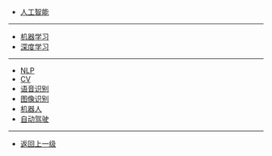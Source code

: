 * [人工智能](AI/README.md)
---
* [机器学习](AI/ML)
* [深度学习](AI/DL)
---
* [NLP]()
* [CV]()
* [语音识别]()
* [图像识别]()
* [机器人]()
* [自动驾驶]()
---
*  [返回上一级](README.md)
